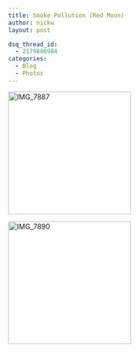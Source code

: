 ```yaml
---
title: Smoke Pollution (Red Moon)
author: nickw
layout: post

dsq_thread_id:
  - 2179886984
categories:
  - Blog
  - Photos
---
```

<div id='gallery-13' class='gallery galleryid-1280 gallery-columns-2 gallery-size-thumbnail'>
  <dl class='gallery-item'>
    <dt class='gallery-icon landscape'>
      <a href='http://cdn.nickwhyte.com/static/2013/10/IMG_7887.jpg'><img width="250" height="250" src="http://cdn.nickwhyte.com/static/2013/10/IMG_7887-250x250.jpg" class="attachment-thumbnail" alt="IMG_7887" /></a>
    </dt>
  </dl>
  
  <dl class='gallery-item'>
    <dt class='gallery-icon landscape'>
      <a href='http://cdn.nickwhyte.com/static/2013/10/IMG_7890.jpg'><img width="250" height="250" src="http://cdn.nickwhyte.com/static/2013/10/IMG_7890-250x250.jpg" class="attachment-thumbnail" alt="IMG_7890" /></a>
    </dt>
  </dl>
  
  <br style="clear: both" />
</div>